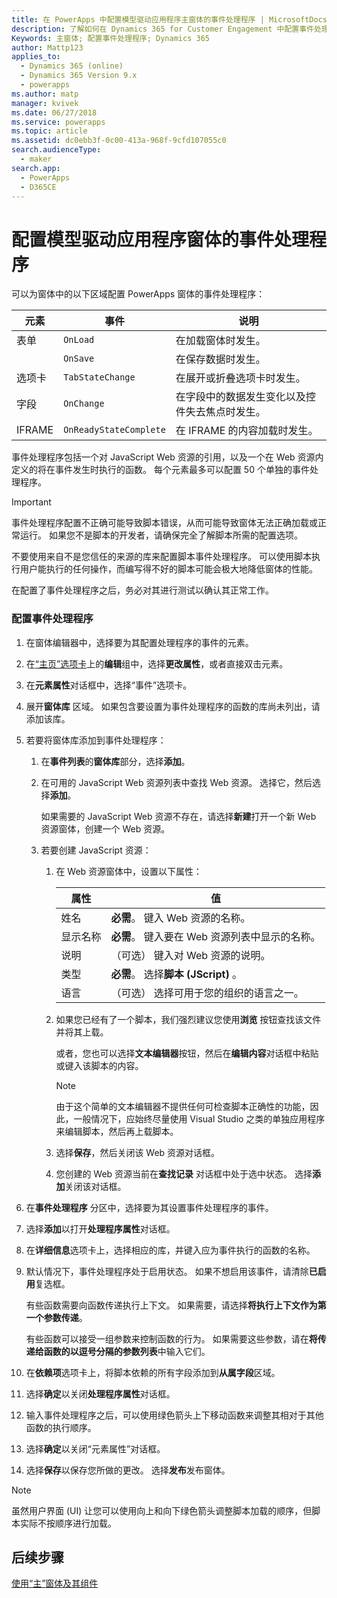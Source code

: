 ```yaml
---
title: 在 PowerApps 中配置模型驱动应用程序主窗体的事件处理程序 | MicrosoftDocs
description: 了解如何在 Dynamics 365 for Customer Engagement 中配置事件处理程序
Keywords: 主窗体; 配置事件处理程序; Dynamics 365
author: Mattp123
applies_to:
  - Dynamics 365 (online)
  - Dynamics 365 Version 9.x
  - powerapps
ms.author: matp
manager: kvivek
ms.date: 06/27/2018
ms.service: powerapps
ms.topic: article
ms.assetid: dc0ebb3f-0c00-413a-968f-9cfd107055c0
search.audienceType:
  - maker
search.app:
  - PowerApps
  - D365CE
---
```

# <a name="configure-model-driven-app-form-event-handlers"></a>配置模型驱动应用程序窗体的事件处理程序

 可以为窗体中的以下区域配置 PowerApps 窗体的事件处理程序：  
  
|元素|事件|说明|  
|-------------|-----------|-----------------|  
|表单|`OnLoad`|在加载窗体时发生。|  
||`OnSave`|在保存数据时发生。|  
|选项卡|`TabStateChange`|在展开或折叠选项卡时发生。|  
|字段|`OnChange`|在字段中的数据发生变化以及控件失去焦点时发生。|  
|IFRAME|`OnReadyStateComplete`|在 IFRAME 的内容加载时发生。|  
  
 事件处理程序包括一个对 JavaScript Web 资源的引用，以及一个在 Web 资源内定义的将在事件发生时执行的函数。 每个元素最多可以配置 50 个单独的事件处理程序。  
  
> [!IMPORTANT]
>  事件处理程序配置不正确可能导致脚本错误，从而可能导致窗体无法正确加载或正常运行。 如果您不是脚本的开发者，请确保完全了解脚本所需的配置选项。  
>   
>  不要使用来自不是您信任的来源的库来配置脚本事件处理程序。 可以使用脚本执行用户能执行的任何操作，而编写得不好的脚本可能会极大地降低窗体的性能。  
>   
>  在配置了事件处理程序之后，务必对其进行测试以确认其正常工作。  
  
### <a name="to-configure-an-event-handler"></a>配置事件处理程序 
  
1.  在窗体编辑器中，选择要为其配置处理程序的事件的元素。  
  
2.  在[“主页”选项卡](form-editor-user-interface-legacy.md#home-tab)上的**编辑**组中，选择**更改属性**，或者直接双击元素。  
  
3.  在**元素属性**对话框中，选择“事件”选项卡。  
  
4.  展开**窗体库** 区域。 如果包含要设置为事件处理程序的函数的库尚未列出，请添加该库。  
  
5.  若要将窗体库添加到事件处理程序：  
    1.  在**事件列表**的**窗体库**部分，选择**添加**。  
  
    2.  在可用的 JavaScript Web 资源列表中查找 Web 资源。 选择它，然后选择**添加**。  
  
         如果需要的 JavaScript Web 资源不存在，请选择**新建**打开一个新 Web 资源窗体，创建一个 Web 资源。  
  
    3.  若要创建 JavaScript 资源：  
        1.  在 Web 资源窗体中，设置以下属性：  
  
            |属性|值|  
            |--------------|-----------|  
            |姓名|**必需**。 键入 Web 资源的名称。|  
            |显示名称|**必需**。 键入要在 Web 资源列表中显示的名称。|  
            |说明|（可选） 键入对 Web 资源的说明。|  
            |类型|**必需**。 选择**脚本 (JScript)** 。|  
            |语言|（可选） 选择可用于您的组织的语言之一。|  
  
        2.  如果您已经有了一个脚本，我们强烈建议您使用**浏览** 按钮查找该文件并将其上载。  
  
             或者，您也可以选择**文本编辑器**按钮，然后在**编辑内容**对话框中粘贴或键入该脚本的内容。  
  
            > [!NOTE]
            >  由于这个简单的文本编辑器不提供任何可检查脚本正确性的功能，因此，一般情况下，应始终尽量使用 Visual Studio 之类的单独应用程序来编辑脚本，然后再上载脚本。  
  
        3.  选择**保存**，然后关闭该 Web 资源对话框。  
  
        4.  您创建的 Web 资源当前在**查找记录** 对话框中处于选中状态。 选择**添加**关闭该对话框。  
6.  在**事件处理程序** 分区中，选择要为其设置事件处理程序的事件。  
  
7.  选择**添加**以打开**处理程序属性**对话框。  
  
8. 在**详细信息**选项卡上，选择相应的库，并键入应为事件执行的函数的名称。  
  
9. 默认情况下，事件处理程序处于启用状态。 如果不想启用该事件，请清除**已启用**复选框。  
  
     有些函数需要向函数传递执行上下文。 如果需要，请选择**将执行上下文作为第一个参数传递**。  
  
     有些函数可以接受一组参数来控制函数的行为。 如果需要这些参数，请在**将传递给函数的以逗号分隔的参数列表**中输入它们。  
  
10. 在**依赖项**选项卡上，将脚本依赖的所有字段添加到**从属字段**区域。  
  
11. 选择**确定**以关闭**处理程序属性**对话框。  
  
12. 输入事件处理程序之后，可以使用绿色箭头上下移动函数来调整其相对于其他函数的执行顺序。  
  
13. 选择**确定**以关闭“元素属性”对话框。  
  
14. 选择**保存**以保存您所做的更改。 选择**发布**发布窗体。  
  
> [!NOTE]
>  虽然用户界面 (UI) 让您可以使用向上和向下绿色箭头调整脚本加载的顺序，但脚本实际不按顺序进行加载。   

## <a name="next-steps"></a>后续步骤

[使用“主”窗体及其组件](use-main-form-and-components.md)
